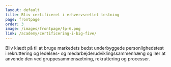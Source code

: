 ```yaml
---
layout: default
title: Bliv certificeret i erhvervsrettet testning
page: frontpage
order: 3
image: /images/frontpage/fp-6.png
link: /academy/certificering-i-big-five/
---
```



Bliv klædt på til at bruge markedets bedst underbyggede personlighedstest i rekruttering og ledelses- og medarbejderudviklingssammenhæng og lær at anvende den ved gruppesammensætning, rekruttering og processer.
